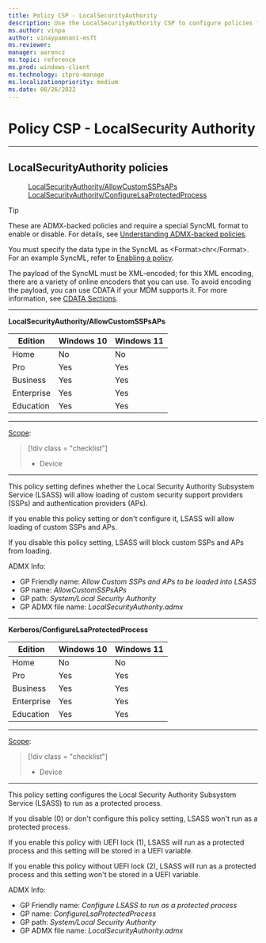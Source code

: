 ```yaml
---
title: Policy CSP - LocalSecurityAuthority
description: Use the LocalSecurityAuthority CSP to configure policies for the Windows Local Security Authority Subsystem Service (LSASS).
ms.author: vinpa
author: vinaypamnani-msft
ms.reviewer:
manager: aaroncz
ms.topic: reference
ms.prod: windows-client
ms.technology: itpro-manage
ms.localizationpriority: medium
ms.date: 08/26/2022
---
```


# Policy CSP - LocalSecurity Authority


<hr/>

<!--Policies-->
## LocalSecurityAuthority policies

<dl>
  <dd>
    <a href="#localsecurityauthority-allowcustomsspsaps">LocalSecurityAuthority/AllowCustomSSPsAPs</a>
  </dd>
  <dd>
    <a href="#localsecurityauthority-configurelsaprotectedprocess">LocalSecurityAuthority/ConfigureLsaProtectedProcess</a>
  </dd>
</dl>

> [!TIP]
> These are ADMX-backed policies and require a special SyncML format to enable or disable.  For details, see [Understanding ADMX-backed policies](../understand/understanding-admx-backed-policies.md).
>
> You must specify the data type in the SyncML as &lt;Format&gt;chr&lt;/Format&gt;. For an example SyncML, refer to [Enabling a policy](../understand/understanding-admx-backed-policies.md#enabling-a-policy).
>
> The payload of the SyncML must be XML-encoded; for this XML encoding, there are a variety of online encoders that you can use. To avoid encoding the payload, you can use CDATA if your MDM supports it.  For more information, see [CDATA Sections](http://www.w3.org/TR/REC-xml/#sec-cdata-sect).


<hr/>

<!--Policy-->
<a href="" id="localsecurityauthority-allowcustomsspsaps"></a>**LocalSecurityAuthority/AllowCustomSSPsAPs**

<!--SupportedSKUs-->

|Edition|Windows 10|Windows 11|
|--- |--- |--- |
|Home|No|No|
|Pro|Yes|Yes|
|Business|Yes|Yes|
|Enterprise|Yes|Yes|
|Education|Yes|Yes|

<!--/SupportedSKUs-->
<hr/>

<!--Scope-->
[Scope](./policy-configuration-service-provider.md#policy-scope):

> [!div class = "checklist"]
> * Device

<hr/>

<!--/Scope-->
<!--Description-->
This policy setting defines whether the Local Security Authority Subsystem Service (LSASS) will allow loading of custom security support providers (SSPs) and authentication providers (APs).

If you enable this policy setting or don't configure it, LSASS will allow loading of custom SSPs and APs.

If you disable this policy setting, LSASS will block custom SSPs and APs from loading.

<!--/Description-->

<!--ADMXBacked-->
ADMX Info:
-   GP Friendly name: *Allow Custom SSPs and APs to be loaded into LSASS*
-   GP name: *AllowCustomSSPsAPs*
-   GP path: *System/Local Security Authority*
-   GP ADMX file name: *LocalSecurityAuthority.admx*

<!--/ADMXBacked-->
<!--/Policy-->

<hr/>

<!--Policy-->
<a href="" id="localsecurityauthority-configurelsaprotectedprocess"></a>**Kerberos/ConfigureLsaProtectedProcess**

<!--SupportedSKUs-->

|Edition|Windows 10|Windows 11|
|--- |--- |--- |
|Home|No|No|
|Pro|Yes|Yes|
|Business|Yes|Yes|
|Enterprise|Yes|Yes|
|Education|Yes|Yes|

<!--/SupportedSKUs-->
<hr/>

<!--Scope-->
[Scope](./policy-configuration-service-provider.md#policy-scope):

> [!div class = "checklist"]
> * Device

<hr/>

<!--/Scope-->
<!--Description-->
This policy setting configures the Local Security Authority Subsystem Service (LSASS) to run as a protected process.

If you disable (0) or don't configure this policy setting, LSASS won't run as a protected process.

If you enable this policy with UEFI lock (1), LSASS will run as a protected process and this setting will be stored in a UEFI variable.

If you enable this policy without UEFI lock (2), LSASS will run as a protected process and this setting won't be stored in a UEFI variable.

<!--/Description-->

<!--ADMXBacked-->
ADMX Info:
-   GP Friendly name: *Configure LSASS to run as a protected process*
-   GP name: *ConfigureLsaProtectedProcess*
-   GP path: *System/Local Security Authority*
-   GP ADMX file name: *LocalSecurityAuthority.admx*

<!--/ADMXBacked-->
